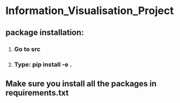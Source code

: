 # Information_Visualisation_Project
## package installation: 
1. ### Go to src
2. ### Type: pip install -e .
## Make sure you install all the packages in requirements.txt
